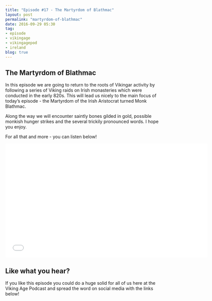 ```yaml
---
title: "Episode #17 - The Martyrdom of Blathmac"
layout: post
permalink: "martyrdom-of-blathmac"
date: 2016-09-29 05:30
tag:
- episode
- vikingage
- vikingagepod
- ireland
blog: true
---
```


## The Martyrdom of Blathmac

In this episode we are going to return to the roots of Vikingar activity by following a series of Viking raids on Irish monasteries which were conducted in the early 820s. This will lead us nicely to the main focus of today’s episode - the Martyrdom of the Irish Aristocrat turned Monk Blathmac.

Along the way we will encounter saintly bones gilded in gold, possible monkish hunger strikes and the several trickily pronounced words. I hope you enjoy.

For all that and more - you can listen below!

<iframe style="border: none" src="//html5-player.libsyn.com/embed/episode/id/4703103/height/360/width/640/theme/standard/autonext/no/thumbnail/yes/autoplay/no/preload/no/no_addthis/no/direction/backward/no-cache/true/" height="360" width="640" scrolling="no"  allowfullscreen webkitallowfullscreen mozallowfullscreen oallowfullscreen msallowfullscreen></iframe>

## Like what you hear?
If you like this episode you could do a huge solid for all of us here at the Viking Age Podcast and spread the word on social media with the links below!